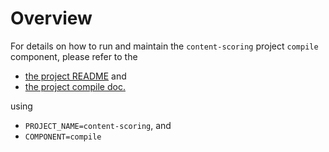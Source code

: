 # Overview

For details on how to run and maintain the `content-scoring` project `compile` component, please refer
to the
- [the project README](../README.md) and
- [the project compile doc.](../../docs/03_compile.md)

using

- `PROJECT_NAME=content-scoring`, and
- `COMPONENT=compile`
